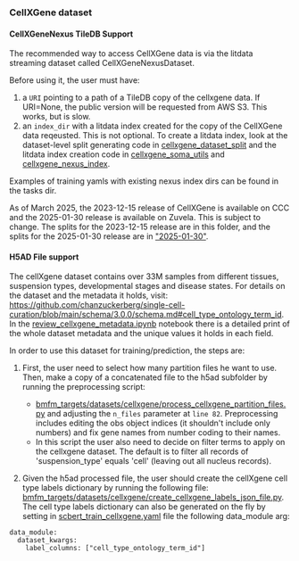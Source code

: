 ### CellXGene dataset

#### CellXGeneNexus TileDB Support

The recommended way to access CellXGene data is via the litdata streaming dataset called CellXGeneNexusDataset.

Before using it, the user must have:
  1.  a `URI` pointing to a path of a TileDB copy of the cellxgene data. If URI=None, the public version will be requested
from AWS S3. This works, but is slow.
  2. an `index_dir` with a litdata index created for the copy of the CellXGene data reqeusted. This is not optional. To create a litdata index, look at the dataset-level split generating code in [cellxgene_dataset_split](./cellxgene_dataset_split.ipynb) and the litdata index creation code in [cellxgene_soma_utils](./cellxgene_soma_utils.py) and [cellxgene_nexus_index](./cellxgene_nexus_index.ipynb).

Examples of training yamls with existing nexus index dirs can be found in the tasks dir.

As of March 2025, the 2023-12-15 release of CellXGene is available on CCC and the 2025-01-30 release is available on Zuvela.
This is subject to change. The splits for the 2023-12-15 release are in this folder, and the splits for the 2025-01-30 release
are in ["2025-01-30"](./2025-01-30/).


#### H5AD File support
The cellXgene dataset contains over 33M samples from different tissues, suspension types, developmental stages and disease states.
For details on the dataset and the metadata it holds, visit: https://github.com/chanzuckerberg/single-cell-curation/blob/main/schema/3.0.0/schema.md#cell_type_ontology_term_id.
In the [review_cellxgene_metadata.ipynb](bmfm_targets/datasets/cellxgene/review_cellxgene_metadata.ipynb) notebook there is a detailed print of the whole dataset metadata and the unique values it holds in each field.

In order to use this dataset for training/prediction, the steps are:

1. First, the user need to select how many partition files he want to use.
Then, make a copy of a concatenated file to the h5ad subfolder by running the preprocessing script:

    - [bmfm_targets/datasets/cellxgene/process_cellxgene_partition_files.py](./process_cellxgene_partition_files.py)
    and adjusting the `n_files` parameter at `line 82`.
    Preprocessing includes editing the obs object indices (it shouldn't include only numbers) and fix gene names from number coding to their names.
    - In this script the user also need to decide on filter terms to apply on the cellxgene dataset. The default is to filter all records of 'suspension_type' equals 'cell' (leaving out all nucleus records).

1. Given the h5ad processed file, the user should create the cellXgene cell type labels dictionary by running the following file:
[bmfm_targets/datasets/cellxgene/create_cellxgene_labels_json_file.py](bmfm_targets/datasets/cellxgene/create_cellxgene_labels_json_file.py).
The cell type labels dictionary can also be generated on the fly by setting in [scbert_train_cellxgene.yaml](bmfm_targets/tasks/scbert/scbert_train_cellxgene.yaml) file the following data_module arg:
```
data_module:
  dataset_kwargs:
    label_columns: ["cell_type_ontology_term_id"]
```
